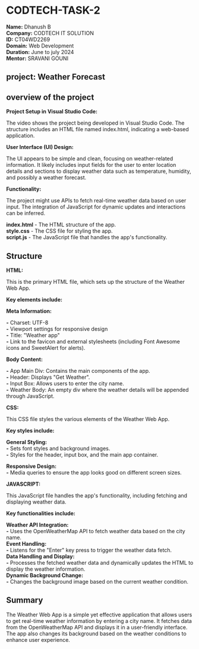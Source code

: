 # CODTECH-TASK-2
**Name:** Dhanush B                                                                        
**Company:** CODTECH IT SOLUTION                                                                
**ID:** CT04WD2269                                                                          
**Domain:** Web Development                                                               
**Duration:** June to july 2024                                                             
**Mentor:** SRAVANI GOUNI

## project: Weather Forecast 
## overview of the project

**Project Setup in Visual Studio Code:**

The video shows the project being developed in Visual Studio Code.
The structure includes an HTML file named index.html, indicating a web-based application.

**User Interface (UI) Design:**

The UI appears to be simple and clean, focusing on weather-related information.
It likely includes input fields for the user to enter location details and sections to display weather data such as temperature, humidity, and possibly a weather forecast.

**Functionality:**

The project might use APIs to fetch real-time weather data based on user input.
The integration of JavaScript for dynamic updates and interactions can be inferred.

**index.html** - The HTML structure of the app.                                          
**style.css** - The CSS file for styling the app.                                        
**script.js** - The JavaScript file that handles the app's functionality.

## Structure

**HTML:**                                                                                                               

This is the primary HTML file, which sets up the structure of the Weather Web App.

**Key elements include:**

**Meta Information:**

**-** Charset: UTF-8                                                                                                           
**-** Viewport settings for responsive design                                                                                    
**-** Title: "Weather app"                                                                                                       
**-** Link to the favicon and external stylesheets (including Font Awesome icons and SweetAlert for alerts).

**Body Content:**

**-** App Main Div: Contains the main components of the app.                                                                   
**-** Header: Displays "Get Weather".                                                                                          
**-** Input Box: Allows users to enter the city name.                                                                          
**-** Weather Body: An empty div where the weather details will be appended through JavaScript.

**CSS:**                                                                                                                
  
  This CSS file styles the various elements of the Weather Web App.

**Key styles include:**

**General Styling:**                                                                                                           
**-** Sets font styles and background images.                                                                                   
**-** Styles for the header, input box, and the main app container.

**Responsive Design:**                                                                                                         
**-** Media queries to ensure the app looks good on different screen sizes.

**JAVASCRIPT:**

This JavaScript file handles the app's functionality, including fetching and displaying weather data.

**Key functionalities include:**

**Weather API Integration:**                                                                                                   
**-** Uses the OpenWeatherMap API to fetch weather data based on the city name.                                           
**Event Handling:**                                                                                                            
**-** Listens for the "Enter" key press to trigger the weather data fetch.                                                 
**Data Handling and Display:**                                                                                                 
**-** Processes the fetched weather data and dynamically updates the HTML to display the weather information.           
**Dynamic Background Change:**                                                                                                 
**-** Changes the background image based on the current weather condition.

## Summary
The Weather Web App is a simple yet effective application that allows users to get real-time weather information by entering a city name. It fetches data from the OpenWeatherMap API and displays it in a user-friendly interface. The app also changes its background based on the weather conditions to enhance user experience.
